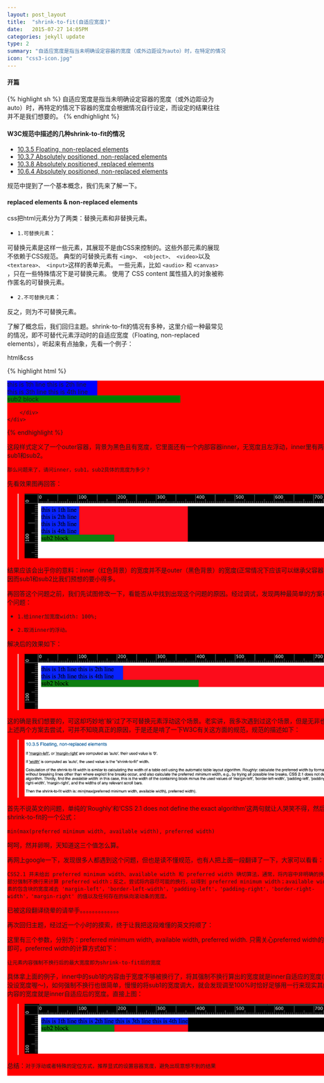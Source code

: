 ```yaml
---
layout: post_layout
title:  "shrink-to-fit(自适应宽度)"
date:   2015-07-27 14:05PM
categories: jekyll update
type: 2
summary: "自适应宽度是指当未明确设定容器的宽度（或外边距设为auto）时，在特定的情况下容器的宽度会根据情况自行设定，而设定的结果往往并不是我们想要的。"
icon: "css3-icon.jpg"
---
```

#### 开篇

{% highlight sh %}
自适应宽度是指当未明确设定容器的宽度（或外边距设为auto）时，再特定的情况下容器的宽度会根据情况自行设定，而设定的结果往往并不是我们想要的。
{% endhighlight %}

#### W3C规范中描述的几种shrink-to-fit的情况

* [10.3.5 Floating, non-replaced elements](http://www.w3.org/TR/CSS21/visudet.html#float-width) 
* [10.3.7 Absolutely positioned, non-replaced elements](http://www.w3.org/TR/CSS21/visudet.html#abs-non-replaced-width)
* [10.3.8 Absolutely positioned, replaced elements](http://www.w3.org/TR/CSS21/visudet.html#abs-replaced-width)
* [10.6.4 Absolutely positioned, non-replaced elements](http://www.w3.org/TR/CSS21/visudet.html#abs-non-replaced-height)

规范中提到了一个基本概念，我们先来了解一下。

#### replaced elements & non-replaced elements

css把html元素分为了两类：替换元素和非替换元素。

* `1.可替换元素`：

可替换元素是这样一些元素，其展现不是由CSS来控制的。这些外部元素的展现不依赖于CSS规范。 典型的可替换元素有 `<img>、 <object>、 <video>`以及 `<textarea>、 <input>`这样的表单元素。 一些元素，比如 `<audio>` 和 `<canvas>` ，只在一些特殊情况下是可替换元素。 使用了 CSS content 属性插入的对象被称作匿名的可替换元素。

* `2.不可替换元素`：

反之，则为不可替换元素。

了解了概念后，我们回归主题。shrink-to-fit的情况有多种，这里介绍一种最常见的情况，即不可替代元素浮动时的自适应宽度（Floating, non-replaced elements），听起来有点抽象，先看一个例子：

html&css

{% highlight html %}
<!DOCTYPE html>
<html>
    <style type="text/css">
        .outer {
            width: 800px;
            background: black;
            overflow: hidden;
        }
        .inner {
            float: left;
            background: red;
        }
        .sub1 {
            width: 26%;
            background: blue;
        }
        .sub2 {
            width: 50%;
            background: green;
        }
    </style>
<head>
</head>
<body>
    <div class="outer">
        <div class="inner">
            <div class="sub1">
                this is 1th line this is 2th line this is 3th line this is 4th line
            </div>
            <div class="sub2">
                sub2 block
            </div>

        </div>
    </div>
</body>
</html>
{% endhighlight %}

这段样式定义了一个outer容器，背景为黑色且有宽度，它里面还有一个内部容器inner，无宽度且左浮动，inner里有两个小块sub1和sub2。

`那么问题来了，请问inner，sub1，sub2具体的宽度为多少？`

先看效果图再回答：


> ![](/../img/shrink/shrink.png)

结果应该会出乎你的意料：inner（红色背景）的宽度并不是outer（黑色背景）的宽度(正常情况下应该可以继承父容器的宽度)，因而sub1和sub2比我们预想的要小得多。

再回答这个问题之前，我们先试图修改一下，看能否从中找到出现这个问题的原因。经过调试，发现两种最简单的方案可以解决这个问题：

* `1.给inner加宽度width: 100%;`

* `2.取消inner的浮动。`

解决后的效果如下：

> ![](/../img/shrink/no-shrink.png)

这的确是我们想要的，可这却巧妙地'躲'过了不可替换元素浮动这个场景。老实讲，我多次遇到过这个场景，但是无非也就是利用上述两个方案去尝试，可并不知晓真正的原因，于是还是啃了一下W3C有关这方面的规范，规范的描述如下：

> ![](/../img/shrink/shrink-rule.png)

首先不说英文的问题，单纯的'Roughly'和‘CSS 2.1 does not define the exact algorithm’这两句就让人哭笑不得，然后还给出了shrink-to-fit的一个公式：

`min(max(preferred minimum width, available width), preferred width)`

呵呵，然并卵啊，天知道这三个值怎么算。

再网上google一下，发现很多人都遇到这个问题，但也是读不懂规范，也有人把上面一段翻译了一下，大家可以看看：

`CSS2.1 并未给出 preferred minimum width、available width 和 preferred width 确切算法，通常，将内容中非明确的换行外的其他部分强制不换行来计算 preferred width；反之，尝试将内容尽可能的换行，以得到 preferred minimum width；available width 即该元素的包含块的宽度减去 'margin-left'，'border-left-width'，'padding-left'，'padding-right'，'border-right-width'，'margin-right' 的值以及任何存在的纵向滚动条的宽度。`

已被这段翻译绕晕的请举手。。。。。。。。。。。。。

再次回归主题，经过近一个小时的摸索，终于让我把这段难懂的英文捋顺了：

这里有三个参数，分别为：preferred minimum width, available width, preferred width.
只需关心preferred width的计算方式即可，preferred width的计算方式如下：

`让元素内容强制不换行后的最大宽度即为shrink-to-fit后的宽度`

具体拿上面的例子，inner中的sub1的内容由于宽度不够被换行了，将其强制不换行算出的宽度就是inner自适应的宽度(inner本身没设宽度喔～)，如何强制不换行也很简单，慢慢的将sub1的宽度调大，就会发现调至100%时恰好足够用一行来现实其内容，这时内容的宽度就是inner自适应后的宽度。直接上图：

> ![](/../img/shrink/shrink-test.png)

总结：`对于浮动或者特殊的定位方式，推荐显式的设置容器宽度，避免出现意想不到的结果`